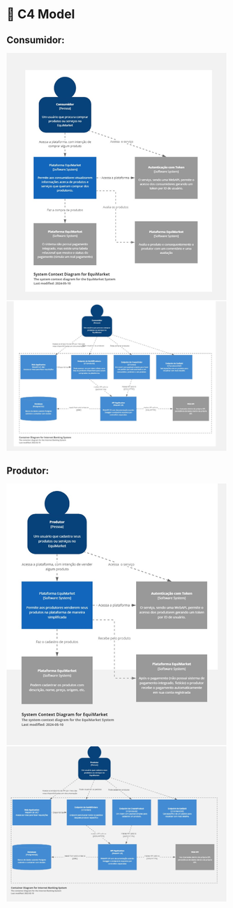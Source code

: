 # 📝 C4 Model


## Consumidor:

![C4 Model](images/context-consumer.jpg)
![C4 Model](images/container-consumer.jpg)

## Produtor:

![C4 Model](images/context-producer.jpg)
![C4 Model](images/container-producer.jpg)

